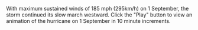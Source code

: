 With maximum sustained winds of 185 mph (295km/h) on 1 September, the storm continued its slow march westward. Click the "Play" button to view an animation of the hurricane on 1 September in 10 minute increments.
